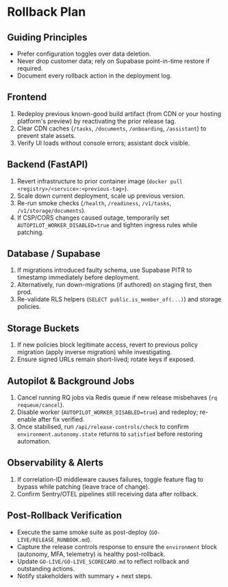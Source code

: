 # Rollback Plan

## Guiding Principles
- Prefer configuration toggles over data deletion.
- Never drop customer data; rely on Supabase point-in-time restore if required.
- Document every rollback action in the deployment log.

## Frontend
1. Redeploy previous known-good build artifact (from CDN or your hosting platform's preview) by reactivating the prior release tag.
2. Clear CDN caches (`/tasks`, `/documents`, `/onboarding`, `/assistant`) to prevent stale assets.
3. Verify UI loads without console errors; assistant dock visible.

## Backend (FastAPI)
1. Revert infrastructure to prior container image (`docker pull <registry>/<service>:<previous-tag>`).
2. Scale down current deployment, scale up previous version.
3. Re-run smoke checks (`/health`, `/readiness`, `/v1/tasks`, `/v1/storage/documents`).
4. If CSP/CORS changes caused outage, temporarily set `AUTOPILOT_WORKER_DISABLED=true` and tighten ingress rules while patching.

## Database / Supabase
1. If migrations introduced faulty schema, use Supabase PITR to timestamp immediately before deployment.
2. Alternatively, run down-migrations (if authored) on staging first, then prod.
3. Re-validate RLS helpers (`SELECT public.is_member_of(...)`) and storage policies.

## Storage Buckets
1. If new policies block legitimate access, revert to previous policy migration (apply inverse migration) while investigating.
2. Ensure signed URLs remain short-lived; rotate keys if exposed.

## Autopilot & Background Jobs
1. Cancel running RQ jobs via Redis queue if new release misbehaves (`rq requeue/cancel`).
2. Disable worker (`AUTOPILOT_WORKER_DISABLED=true`) and redeploy; re-enable after fix verified.
3. Once stabilised, run `/api/release-controls/check` to confirm `environment.autonomy.state` returns to `satisfied` before restoring automation.

## Observability & Alerts
1. If correlation-ID middleware causes failures, toggle feature flag to bypass while patching (leave trace of change).
2. Confirm Sentry/OTEL pipelines still receiving data after rollback.

## Post-Rollback Verification
- Execute the same smoke suite as post-deploy (`GO-LIVE/RELEASE_RUNBOOK.md`).
- Capture the release controls response to ensure the `environment` block (autonomy, MFA, telemetry) is healthy post-rollback.
- Update `GO-LIVE/GO-LIVE_SCORECARD.md` to reflect rollback and outstanding actions.
- Notify stakeholders with summary + next steps.
